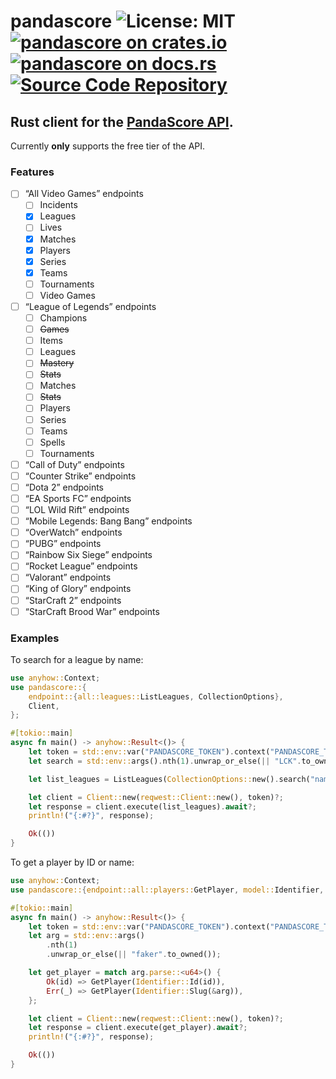 # pandascore ![License: MIT](https://img.shields.io/badge/license-MIT-blue) [![pandascore on crates.io](https://img.shields.io/crates/v/pandascore)](https://crates.io/crates/pandascore) [![pandascore on docs.rs](https://docs.rs/pandascore/badge.svg)](https://docs.rs/pandascore) [![Source Code Repository](https://img.shields.io/badge/Code-On%20GitHub-blue?logo=GitHub)](https://github.com/ansg191/pandascore)

## Rust client for the [PandaScore API][__link0].

Currently **only** supports the free tier of the API.

### Features

* [ ] “All Video Games” endpoints
  * [ ] Incidents
  * [x] Leagues
  * [ ] Lives
  * [x] Matches
  * [x] Players
  * [x] Series
  * [x] Teams
  * [ ] Tournaments
  * [ ] Video Games
* [ ] “League of Legends” endpoints
  * [ ] Champions
  * [ ] ~~Games~~
  * [ ] Items
  * [ ] Leagues
  * [ ] ~~Mastery~~
  * [ ] ~~Stats~~
  * [ ] Matches
  * [ ] ~~Stats~~
  * [ ] Players
  * [ ] Series
  * [ ] Teams
  * [ ] Spells
  * [ ] Tournaments
* [ ] “Call of Duty” endpoints
* [ ] “Counter Strike” endpoints
* [ ] “Dota 2” endpoints
* [ ] “EA Sports FC” endpoints
* [ ] “LOL Wild Rift” endpoints
* [ ] “Mobile Legends: Bang Bang” endpoints
* [ ] “OverWatch” endpoints
* [ ] “PUBG” endpoints
* [ ] “Rainbow Six Siege” endpoints
* [ ] “Rocket League” endpoints
* [ ] “Valorant” endpoints
* [ ] “King of Glory” endpoints
* [ ] “StarCraft 2” endpoints
* [ ] “StarCraft Brood War” endpoints

### Examples

To search for a league by name:

```rust
use anyhow::Context;
use pandascore::{
    endpoint::{all::leagues::ListLeagues, CollectionOptions},
    Client,
};

#[tokio::main]
async fn main() -> anyhow::Result<()> {
    let token = std::env::var("PANDASCORE_TOKEN").context("PANDASCORE_TOKEN missing")?;
    let search = std::env::args().nth(1).unwrap_or_else(|| "LCK".to_owned());

    let list_leagues = ListLeagues(CollectionOptions::new().search("name", search));

    let client = Client::new(reqwest::Client::new(), token)?;
    let response = client.execute(list_leagues).await?;
    println!("{:#?}", response);

    Ok(())
}

```

To get a player by ID or name:

```rust
use anyhow::Context;
use pandascore::{endpoint::all::players::GetPlayer, model::Identifier, Client};

#[tokio::main]
async fn main() -> anyhow::Result<()> {
    let token = std::env::var("PANDASCORE_TOKEN").context("PANDASCORE_TOKEN missing")?;
    let arg = std::env::args()
        .nth(1)
        .unwrap_or_else(|| "faker".to_owned());

    let get_player = match arg.parse::<u64>() {
        Ok(id) => GetPlayer(Identifier::Id(id)),
        Err(_) => GetPlayer(Identifier::Slug(&arg)),
    };

    let client = Client::new(reqwest::Client::new(), token)?;
    let response = client.execute(get_player).await?;
    println!("{:#?}", response);

    Ok(())
}

```


 [__link0]: https://pandascore.co/
